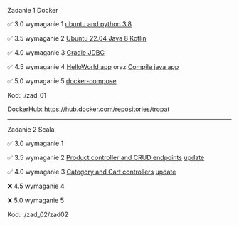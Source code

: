 Zadanie 1 Docker

✅ 3.0 wymaganie 1 [ubuntu and python 3.8](https://github.com/tropat/ebiznes/commit/c0780d384166e84f73d62b70ee323a709a3b125b)

✅ 3.5 wymaganie 2 [Ubuntu 22.04 Java 8 Kotlin](https://github.com/tropat/ebiznes/commit/a04517af70397b2874f142bb2c3e8783269d29bf)

✅ 4.0 wymaganie 3 [Gradle JDBC](https://github.com/tropat/ebiznes/commit/399a70fe45468f0432de620d1ed1f99f9326ee22)

✅ 4.5 wymaganie 4 [HelloWorld app](https://github.com/tropat/ebiznes/commit/25e87ea5ac803cadf2833dfcc36e5ab742d51e29) oraz [Compile java app ](https://github.com/tropat/ebiznes/commit/36159123df4e02c9229aa8ac4d4e9f9be45bea1c)

✅ 5.0 wymaganie 5 [docker-compose](https://github.com/tropat/ebiznes/commit/4c000ee966b450528d6e3b07571b8dde0dd45054)

Kod: ./zad_01

DockerHub: https://hub.docker.com/repositories/tropat

-----------------------------------------------------------------------------------------------------------------------

Zadanie 2 Scala

✅ 3.0 wymaganie 1

✅ 3.5 wymaganie 2 [Product controller and CRUD endpoints](https://github.com/tropat/ebiznes/commit/3378011a6ada33551c158be7648188ddbc1e2cbf) [update](https://github.com/tropat/ebiznes/commit/0106b88a601dc5050ac3601399ed8cf09d6d543d)

✅ 4.0 wymaganie 3 [Category and Cart controllers](https://github.com/tropat/ebiznes/commit/771b225cbc2d3c142f21c60cb9de47826e10dca0) [update](https://github.com/tropat/ebiznes/commit/0106b88a601dc5050ac3601399ed8cf09d6d543d)

❌ 4.5 wymaganie 4

❌ 5.0 wymaganie 5

Kod: ./zad_02/zad02

